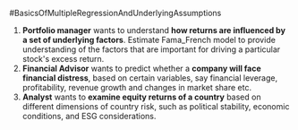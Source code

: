 #BasicsOfMultipleRegressionAndUnderlyingAssumptions 

1. **Portfolio manager** wants to understand **how returns are influenced by a set of underlying factors**. Estimate Fama_French model to provide understanding of the factors that are important for driving a particular stock's excess return.
2. **Financial Advisor** wants to predict whether a **company will face financial distress**, based on certain variables, say financial leverage, profitability, revenue growth and changes in market share etc.
3. **Analyst** wants to **examine equity returns of a country** based on different dimensions of country risk, such as political stability, economic conditions, and ESG considerations.

